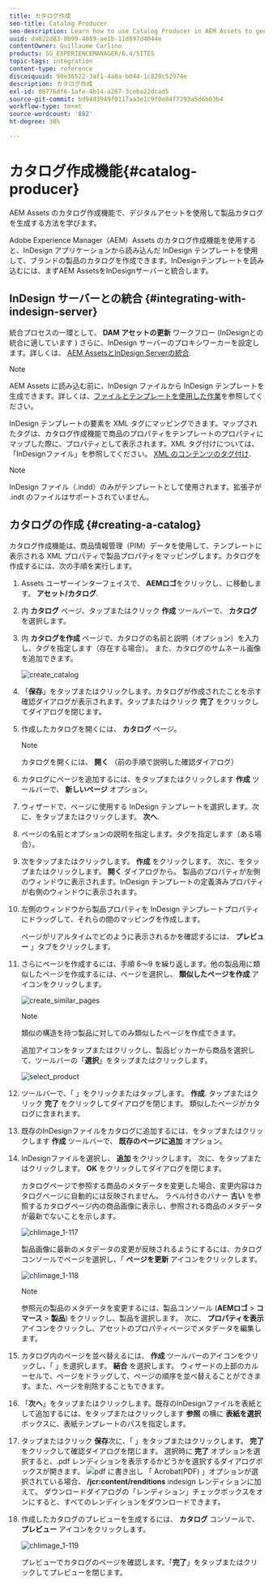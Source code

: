 ```yaml
---
title: カタログ作成
seo-title: Catalog Producer
seo-description: Learn how to use Catalog Producer in AEM Assets to generate product catalogs using your digital assets.
uuid: da822d83-8b99-4089-ae1b-11d897d4044e
contentOwner: Guillaume Carlino
products: SG_EXPERIENCEMANAGER/6.4/SITES
topic-tags: integration
content-type: reference
discoiquuid: 90e36522-3af1-4a8a-b044-1c828c52974e
description: カタログ作成
exl-id: 00776df6-1afe-4b14-a267-3ceba22dcad5
source-git-commit: bd94d3949f0117aa3e1c9f0e84f7293a5d6b03b4
workflow-type: tm+mt
source-wordcount: '882'
ht-degree: 38%

---
```


# カタログ作成機能{#catalog-producer}

AEM Assets のカタログ作成機能で、デジタルアセットを使用して製品カタログを生成する方法を学びます。

Adobe Experience Manager（AEM）Assets のカタログ作成機能を使用すると、InDesign アプリケーションから読み込んだ InDesign テンプレートを使用して、ブランドの製品のカタログを作成できます。InDesignテンプレートを読み込むには、まずAEM AssetsをInDesignサーバーと統合します。

## InDesign サーバーとの統合 {#integrating-with-indesign-server}

統合プロセスの一環として、 **DAM アセットの更新** ワークフロー (InDesignとの統合に適しています ) さらに、InDesign サーバーのプロキシワーカーを設定します。詳しくは、 [AEM AssetsとInDesign Serverの統合](/help/assets/indesign.md).

>[!NOTE]
>
>AEM Assets に読み込む前に、InDesign ファイルから InDesign テンプレートを生成できます。詳しくは、[ファイルとテンプレートを使用した作業](https://helpx.adobe.com/jp/indesign/using/files-templates.html)を参照してください。
>
>InDesign テンプレートの要素を XML タグにマッピングできます。マップされたタグは、カタログ作成機能で商品のプロパティをテンプレートのプロパティにマップした際に、プロパティとして表示されます。XML タグ付けについては、「InDesignファイル」を参照してください。 [XML のコンテンツのタグ付け](https://helpx.adobe.com/jp/indesign/using/tagging-content-xml.html).

>[!NOTE]
>
>InDesign ファイル（.indd）のみがテンプレートとして使用されます。拡張子が .indt のファイルはサポートされていません。

## カタログの作成 {#creating-a-catalog}

カタログ作成機能は、商品情報管理（PIM）データを使用して、テンプレートに表示される XML プロパティで製品プロパティをマッピングします。カタログを作成するには、次の手順を実行します。

1. Assets ユーザーインターフェイスで、 **AEMロゴ**&#x200B;をクリックし、に移動します。 **アセット/カタログ**.
1. 内 **カタログ** ページ、タップまたはクリック **作成** ツールバーで、 **カタログ** を選択します。
1. 内 **カタログを作成** ページで、カタログの名前と説明（オプション）を入力し、タグを指定します（存在する場合）。 また、カタログのサムネール画像を追加できます。

   ![create_catalog](assets/create_catalog.png)

1. 「**保存**」をタップまたはクリックします。カタログが作成されたことを示す確認ダイアログが表示されます。タップまたはクリック **完了** をクリックしてダイアログを閉じます。
1. 作成したカタログを開くには、 **カタログ** ページ。

   >[!NOTE]
   >
   >カタログを開くには、 **開く** （前の手順で説明した確認ダイアログ）

1. カタログにページを追加するには、をタップまたはクリックします **作成** ツールバーで、 **新しいページ** オプション。
1. ウィザードで、ページに使用する InDesign テンプレートを選択します。次に、をタップまたはクリックします。 **次へ**.
1. ページの名前とオプションの説明を指定します。タグを指定します（ある場合）。
1. 次をタップまたはクリックします。 **作成** をクリックします。 次に、をタップまたはクリックします。 **開く** ダイアログから。 製品のプロパティが左側のウィンドウに表示されます。InDesign テンプレートの定義済みプロパティが右側のウィンドウに表示されます。
1. 左側のウィンドウから製品プロパティを InDesign テンプレートプロパティにドラッグして、それらの間のマッピングを作成します。

   ページがリアルタイムでどのように表示されるかを確認するには、 **プレビュー** 」タブをクリックします。

1. さらにページを作成するには、手順 6～9 を繰り返します。他の製品用に類似したページを作成するには、ページを選択し、 **類似したページを作成** アイコンをクリックします。

   ![create_similar_pages](assets/create_similar_pages.png)

   >[!NOTE]
   >
   >類似の構造を持つ製品に対してのみ類似したページを作成できます。

   追加アイコンをタップまたはクリックし、製品ピッカーから商品を選択して、ツールバーの「**選択**」をタップまたはクリックします。

   ![select_product](assets/select_product.png)

1. ツールバーで、「 」をクリックまたはタップします。 **作成**. タップまたはクリック **完了** をクリックしてダイアログを閉じます。 類似したページがカタログに含まれます。
1. 既存のInDesignファイルをカタログに追加するには、をタップまたはクリックします **作成** ツールバーで、 **既存のページに追加** オプション。
1. InDesignファイルを選択し、 **追加** をクリックします。 次に、をタップまたはクリックします。 **OK** をクリックしてダイアログを閉じます。

   カタログページで参照する商品のメタデータを変更した場合、変更内容はカタログページに自動的には反映されません。 ラベル付きのバナー **古い** を参照するカタログページ内の商品画像に表示し、参照される商品のメタデータが最新でないことを示します。

   ![chlimage_1-117](assets/chlimage_1-117.png)

   製品画像に最新のメタデータの変更が反映されるようにするには、カタログコンソールでページを選択し、「 **ページを更新** アイコンをクリックします。

   ![chlimage_1-118](assets/chlimage_1-118.png)

   >[!NOTE]
   >
   >参照元の製品のメタデータを変更するには、製品コンソール (**AEMロゴ** > **コマース** > **製品**) をクリックし、製品を選択します。 次に、 **プロパティを表示** アイコンをクリックし、アセットのプロパティページでメタデータを編集します。

1. カタログ内のページを並べ替えるには、 **作成** ツールバーのアイコンをクリックし、「 」を選択します。 **結合** を選択します。 ウィザードの上部のカルーセルで、ページをドラッグして、ページの順序を並べ替えることができます。また、ページを削除することもできます。

1. 「**次へ**」をタップまたはクリックします。既存のInDesignファイルを表紙として追加するには、をタップまたはクリックします **参照** の横に **表紙を選択** ボックスに、表紙テンプレートのパスを指定します。
1. タップまたはクリック **保存**&#x200B;次に、「 」をタップまたはクリックします。 **完了** をクリックして確認ダイアログを閉じます。
選択時に **完了** オプションを選択すると、.pdf レンディションを表示するかどうかを選択するダイアログボックスが開きます。
   ![pdf に書き出し](assets/CatalogPDF.png)
「 Acrobat(PDF) 」オプションが選択されている場合、  **/jcr:content/renditions** indesign レンディションに加えて。 ダウンロードダイアログの「レンディション」チェックボックスをオンにすると、すべてのレンディションをダウンロードできます。

1. 作成したカタログのプレビューを生成するには、 **カタログ** コンソールで、 **プレビュー** アイコンをクリックします。

   ![chlimage_1-119](assets/chlimage_1-119.png)

   プレビューでカタログのページを確認します。「**完了**」をタップまたはクリックしてプレビューを閉じます。
